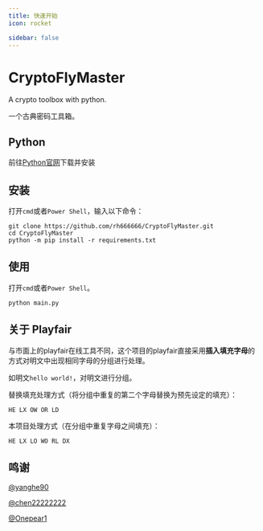 ```yaml
---
title: 快速开始
icon: rocket

sidebar: false
---
```


# CryptoFlyMaster

A crypto toolbox with python.  

一个古典密码工具箱。

## Python

前往<a href = 'https://www.python.org/downloads/'>Python官网</a>下载并安装

## 安装

打开`cmd`或者`Power Shell`，输入以下命令：

```shell
git clone https://github.com/rh666666/CryptoFlyMaster.git
cd CryptoFlyMaster
python -m pip install -r requirements.txt
```

## 使用

打开`cmd`或者`Power Shell`。  

```shell
python main.py
```

## 关于 Playfair

与市面上的playfair在线工具不同，这个项目的playfair直接采用**插入填充字母**的方式对明文中出现相同字母的分组进行处理。

如明文`hello world!`，对明文进行分组。

替换填充处理方式（将分组中重复的第二个字母替换为预先设定的填充）：

```
HE LX OW OR LD
```

本项目处理方式（在分组中重复字母之间填充）：

```
HE LX LO WO RL DX
```



## 鸣谢

<a href='https://github.com/yanghe90'>@yanghe90</a>

<a href='https://github.com/chen22222222'>@chen22222222</a>

[@Onepear1](https://github.com/Onepear1)